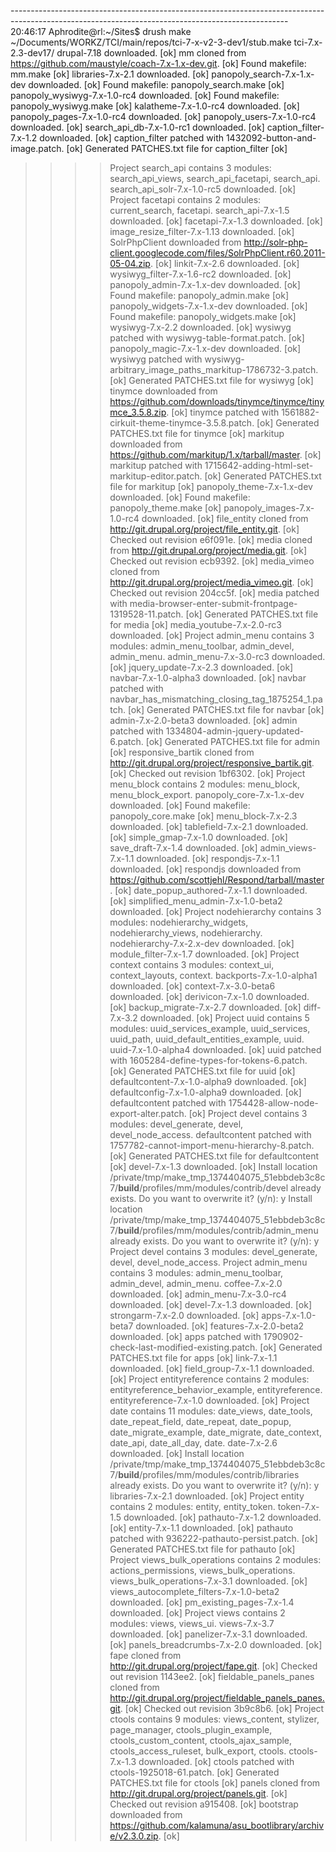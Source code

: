 --------------------------------------------------------------------------------------------------------------------------------------------------- 20:46:17
Aphrodite@rl:~/Sites$ drush make ~/Documents/WORKZ/TCI/main/repos/tci-7-x-v2-3-dev1/stub.make tci-7.x-2.3-dev17/
drupal-7.18 downloaded.                                                                                                                          [ok]
mm cloned from https://github.com/maustyle/coach-7.x-1.x-dev.git.                                                                                [ok]
Found makefile: mm.make                                                                                                                          [ok]
libraries-7.x-2.1 downloaded.                                                                                                                    [ok]
panopoly_search-7.x-1.x-dev downloaded.                                                                                                          [ok]
Found makefile: panopoly_search.make                                                                                                             [ok]
panopoly_wysiwyg-7.x-1.0-rc4 downloaded.                                                                                                         [ok]
Found makefile: panopoly_wysiwyg.make                                                                                                            [ok]
kalatheme-7.x-1.0-rc4 downloaded.                                                                                                                [ok]
panopoly_pages-7.x-1.0-rc4 downloaded.                                                                                                           [ok]
panopoly_users-7.x-1.0-rc4 downloaded.                                                                                                           [ok]
search_api_db-7.x-1.0-rc1 downloaded.                                                                                                            [ok]
caption_filter-7.x-1.2 downloaded.                                                                                                               [ok]
caption_filter patched with 1432092-button-and-image.patch.                                                                                      [ok]
Generated PATCHES.txt file for caption_filter                                                                                                    [ok]
 >>  >> Project search_api contains 3 modules: search_api_views, search_api_facetapi, search_api.
search_api_solr-7.x-1.0-rc5 downloaded.                                                                                                          [ok]
 >>  >> Project facetapi contains 2 modules: current_search, facetapi.
search_api-7.x-1.5 downloaded.                                                                                                                   [ok]
facetapi-7.x-1.3 downloaded.                                                                                                                     [ok]
image_resize_filter-7.x-1.13 downloaded.                                                                                                         [ok]
SolrPhpClient downloaded from http://solr-php-client.googlecode.com/files/SolrPhpClient.r60.2011-05-04.zip.                                      [ok]
linkit-7.x-2.6 downloaded.                                                                                                                       [ok]
wysiwyg_filter-7.x-1.6-rc2 downloaded.                                                                                                           [ok]
panopoly_admin-7.x-1.x-dev downloaded.                                                                                                           [ok]
Found makefile: panopoly_admin.make                                                                                                              [ok]
panopoly_widgets-7.x-1.x-dev downloaded.                                                                                                         [ok]
Found makefile: panopoly_widgets.make                                                                                                            [ok]
wysiwyg-7.x-2.2 downloaded.                                                                                                                      [ok]
wysiwyg patched with wysiwyg-table-format.patch.                                                                                                 [ok]
panopoly_magic-7.x-1.x-dev downloaded.                                                                                                           [ok]
wysiwyg patched with wysiwyg-arbitrary_image_paths_markitup-1786732-3.patch.                                                                     [ok]
Generated PATCHES.txt file for wysiwyg                                                                                                           [ok]
tinymce downloaded from https://github.com/downloads/tinymce/tinymce/tinymce_3.5.8.zip.                                                          [ok]
tinymce patched with 1561882-cirkuit-theme-tinymce-3.5.8.patch.                                                                                  [ok]
Generated PATCHES.txt file for tinymce                                                                                                           [ok]
markitup downloaded from https://github.com/markitup/1.x/tarball/master.                                                                         [ok]
markitup patched with 1715642-adding-html-set-markitup-editor.patch.                                                                             [ok]
Generated PATCHES.txt file for markitup                                                                                                          [ok]
panopoly_theme-7.x-1.x-dev downloaded.                                                                                                           [ok]
Found makefile: panopoly_theme.make                                                                                                              [ok]
panopoly_images-7.x-1.0-rc4 downloaded.                                                                                                          [ok]
file_entity cloned from http://git.drupal.org/project/file_entity.git.                                                                           [ok]
Checked out revision e6f091e.                                                                                                                    [ok]
media cloned from http://git.drupal.org/project/media.git.                                                                                       [ok]
Checked out revision ecb9392.                                                                                                                    [ok]
media_vimeo cloned from http://git.drupal.org/project/media_vimeo.git.                                                                           [ok]
Checked out revision 204cc5f.                                                                                                                    [ok]
media patched with media-browser-enter-submit-frontpage-1319528-11.patch.                                                                        [ok]
Generated PATCHES.txt file for media                                                                                                             [ok]
media_youtube-7.x-2.0-rc3 downloaded.                                                                                                            [ok]
 >>  >> Project admin_menu contains 3 modules: admin_menu_toolbar, admin_devel, admin_menu.
admin_menu-7.x-3.0-rc3 downloaded.                                                                                                               [ok]
jquery_update-7.x-2.3 downloaded.                                                                                                                [ok]
navbar-7.x-1.0-alpha3 downloaded.                                                                                                                [ok]
navbar patched with navbar_has_mismatching_closing_tag_1875254_1.patch.                                                                          [ok]
Generated PATCHES.txt file for navbar                                                                                                            [ok]
admin-7.x-2.0-beta3 downloaded.                                                                                                                  [ok]
admin patched with 1334804-admin-jquery-updated-6.patch.                                                                                         [ok]
Generated PATCHES.txt file for admin                                                                                                             [ok]
responsive_bartik cloned from http://git.drupal.org/project/responsive_bartik.git.                                                               [ok]
Checked out revision 1bf6302.                                                                                                                    [ok]
 >>  >> Project menu_block contains 2 modules: menu_block, menu_block_export.
panopoly_core-7.x-1.x-dev downloaded.                                                                                                            [ok]
Found makefile: panopoly_core.make                                                                                                               [ok]
menu_block-7.x-2.3 downloaded.                                                                                                                   [ok]
tablefield-7.x-2.1 downloaded.                                                                                                                   [ok]
simple_gmap-7.x-1.0 downloaded.                                                                                                                  [ok]
save_draft-7.x-1.4 downloaded.                                                                                                                   [ok]
admin_views-7.x-1.1 downloaded.                                                                                                                  [ok]
respondjs-7.x-1.1 downloaded.                                                                                                                    [ok]
respondjs downloaded from https://github.com/scottjehl/Respond/tarball/master.                                                                   [ok]
date_popup_authored-7.x-1.1 downloaded.                                                                                                          [ok]
simplified_menu_admin-7.x-1.0-beta2 downloaded.                                                                                                  [ok]
 >> Project nodehierarchy contains 3 modules: nodehierarchy_widgets, nodehierarchy_views, nodehierarchy.
nodehierarchy-7.x-2.x-dev downloaded.                                                                                                            [ok]
module_filter-7.x-1.7 downloaded.                                                                                                                [ok]
 >> Project context contains 3 modules: context_ui, context_layouts, context.
backports-7.x-1.0-alpha1 downloaded.                                                                                                             [ok]
context-7.x-3.0-beta6 downloaded.                                                                                                                [ok]
derivicon-7.x-1.0 downloaded.                                                                                                                    [ok]
backup_migrate-7.x-2.7 downloaded.                                                                                                               [ok]
diff-7.x-3.2 downloaded.                                                                                                                         [ok]
 >>  >> Project uuid contains 5 modules: uuid_services_example, uuid_services, uuid_path, uuid_default_entities_example, uuid.
uuid-7.x-1.0-alpha4 downloaded.                                                                                                                  [ok]
uuid patched with 1605284-define-types-for-tokens-6.patch.                                                                                       [ok]
Generated PATCHES.txt file for uuid                                                                                                              [ok]
defaultcontent-7.x-1.0-alpha9 downloaded.                                                                                                        [ok]
defaultconfig-7.x-1.0-alpha9 downloaded.                                                                                                         [ok]
defaultcontent patched with 1754428-allow-node-export-alter.patch.                                                                               [ok]
 >>  >> Project devel contains 3 modules: devel_generate, devel, devel_node_access.
defaultcontent patched with 1757782-cannot-import-menu-hierarchy-8.patch.                                                                        [ok]
Generated PATCHES.txt file for defaultcontent                                                                                                    [ok]
devel-7.x-1.3 downloaded.                                                                                                                        [ok]
 >> Install location /private/tmp/make_tmp_1374404075_51ebbdeb3c8c7/__build__/profiles/mm/modules/contrib/devel already exists. Do you want to overwrite it? (y/n): y
 >> Install location /private/tmp/make_tmp_1374404075_51ebbdeb3c8c7/__build__/profiles/mm/modules/contrib/admin_menu already exists. Do you want to overwrite it? (y/n): y
 >> Project devel contains 3 modules: devel_generate, devel, devel_node_access.
 >> Project admin_menu contains 3 modules: admin_menu_toolbar, admin_devel, admin_menu.
coffee-7.x-2.0 downloaded.                                                                                                                       [ok]
admin_menu-7.x-3.0-rc4 downloaded.                                                                                                               [ok]
devel-7.x-1.3 downloaded.                                                                                                                        [ok]
strongarm-7.x-2.0 downloaded.                                                                                                                    [ok]
apps-7.x-1.0-beta7 downloaded.                                                                                                                   [ok]
features-7.x-2.0-beta2 downloaded.                                                                                                               [ok]
apps patched with 1790902-check-last-modified-existing.patch.                                                                                    [ok]
Generated PATCHES.txt file for apps                                                                                                              [ok]
link-7.x-1.1 downloaded.                                                                                                                         [ok]
field_group-7.x-1.1 downloaded.                                                                                                                  [ok]
 >>  >> Project entityreference contains 2 modules: entityreference_behavior_example, entityreference.
entityreference-7.x-1.0 downloaded.                                                                                                              [ok]
 >>  >> Project date contains 11 modules: date_views, date_tools, date_repeat_field, date_repeat, date_popup, date_migrate_example, date_migrate, date_context, date_api, date_all_day, date.
date-7.x-2.6 downloaded.                                                                                                                         [ok]
 >> >> Install location /private/tmp/make_tmp_1374404075_51ebbdeb3c8c7/__build__/profiles/mm/modules/contrib/libraries already exists. Do you want to overwrite it? (y/n):
 >>  >> y
libraries-7.x-2.1 downloaded.                                                                                                                    [ok]
 >>  >> Project entity contains 2 modules: entity, entity_token.
token-7.x-1.5 downloaded.                                                                                                                        [ok]
pathauto-7.x-1.2 downloaded.                                                                                                                     [ok]
entity-7.x-1.1 downloaded.                                                                                                                       [ok]
pathauto patched with 936222-pathauto-persist.patch.                                                                                             [ok]
Generated PATCHES.txt file for pathauto                                                                                                          [ok]
 >>  >> Project views_bulk_operations contains 2 modules: actions_permissions, views_bulk_operations.
views_bulk_operations-7.x-3.1 downloaded.                                                                                                        [ok]
views_autocomplete_filters-7.x-1.0-beta2 downloaded.                                                                                             [ok]
pm_existing_pages-7.x-1.4 downloaded.                                                                                                            [ok]
 >>  >> Project views contains 2 modules: views, views_ui.
views-7.x-3.7 downloaded.                                                                                                                        [ok]
panelizer-7.x-3.1 downloaded.                                                                                                                    [ok]
panels_breadcrumbs-7.x-2.0 downloaded.                                                                                                           [ok]
fape cloned from http://git.drupal.org/project/fape.git.                                                                                         [ok]
Checked out revision 1143ee2.                                                                                                                    [ok]
fieldable_panels_panes cloned from http://git.drupal.org/project/fieldable_panels_panes.git.                                                     [ok]
Checked out revision 3b9c8b6.                                                                                                                    [ok]
 >>  >> Project ctools contains 9 modules: views_content, stylizer, page_manager, ctools_plugin_example, ctools_custom_content, ctools_ajax_sample, ctools_access_ruleset, bulk_export, ctools.
ctools-7.x-1.3 downloaded.                                                                                                                       [ok]
ctools patched with ctools-1925018-61.patch.                                                                                                     [ok]
Generated PATCHES.txt file for ctools                                                                                                            [ok]
panels cloned from http://git.drupal.org/project/panels.git.                                                                                     [ok]
Checked out revision a915408.                                                                                                                    [ok]
bootstrap downloaded from https://github.com/kalamuna/asu_bootlibrary/archive/v2.3.0.zip.                                                        [ok]